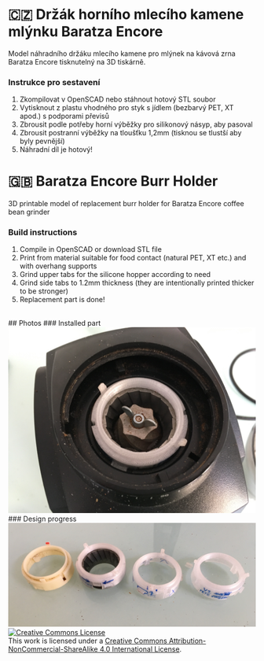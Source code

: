 # 🇨🇿 Držák horního mlecího kamene mlýnku Baratza Encore
Model náhradního držáku mlecího kamene pro mlýnek na kávová zrna Baratza Encore tisknutelný na 3D tiskárně.
### Instrukce pro sestavení
1. Zkompilovat v OpenSCAD nebo stáhnout hotový STL soubor
2. Vytisknout z plastu vhodného pro styk s jídlem (bezbarvý PET, XT apod.) s podporami převisů
3. Zbrousit podle potřeby horní výběžky pro silikonový násyp, aby pasoval
4. Zbrousit postranní výběžky na tloušťku 1,2mm (tisknou se tlustší aby byly pevnější)
5. Náhradní díl je hotový!

# 🇬🇧 Baratza Encore Burr Holder
3D printable model of replacement burr holder for Baratza Encore coffee bean grinder
### Build instructions
1. Compile in OpenSCAD or download STL file
2. Print from material suitable for food contact (natural PET, XT etc.) and with overhang supports
3. Grind upper tabs for the silicone hopper according to need
4. Grind side tabs to 1.2mm thickness (they are intentionally printed thicker to be stronger)
5. Replacement part is done!

<br>
## Photos
### Installed part
<img src="images/installed.jpg" alt="Installed part"> 
### Design progress
<img src="images/progress.jpg" alt="Design progress">

<br>
<a rel="license" href="http://creativecommons.org/licenses/by-nc-sa/4.0/"><img alt="Creative Commons License" style="border-width:0" src="https://i.creativecommons.org/l/by-nc-sa/4.0/88x31.png" /></a><br />This work is licensed under a <a rel="license" href="http://creativecommons.org/licenses/by-nc-sa/4.0/">Creative Commons Attribution-NonCommercial-ShareAlike 4.0 International License</a>.